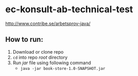 # ec-konsult-ab-technical-test

http://www.contribe.se/arbetsprov-java/

## How to run:
1. Download or clone repo
2. `cd` into repo *root* directory
3. Run *jar* file using following command
    - `java -jar book-store-1.0-SNAPSHOT.jar`